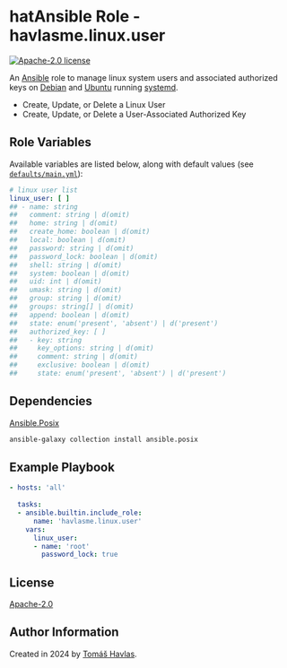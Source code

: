 hatAnsible Role - havlasme.linux.user
==================================

[![Apache-2.0 license][license-image]][license-link]

An [Ansible](https://www.ansible.com/) role to manage linux system users and associated authorized keys on [Debian](https://www.debian.org/) and [Ubuntu](https://ubuntu.com/) running [systemd](https://systemd.io/).

- Create, Update, or Delete a Linux User
- Create, Update, or Delete a User-Associated Authorized Key

Role Variables
--------------

Available variables are listed below, along with default values (see [`defaults/main.yml`](defaults/main.yml)):

```yaml
# linux user list
linux_user: [ ]
## - name: string
##   comment: string | d(omit)
##   home: string | d(omit)
##   create_home: boolean | d(omit)
##   local: boolean | d(omit)
##   password: string | d(omit)
##   password_lock: boolean | d(omit)
##   shell: string | d(omit)
##   system: boolean | d(omit)
##   uid: int | d(omit)
##   umask: string | d(omit)
##   group: string | d(omit)
##   groups: string[] | d(omit)
##   append: boolean | d(omit)
##   state: enum('present', 'absent') | d('present')
##   authorized_key: [ ]
##   - key: string
##     key_options: string | d(omit)
##     comment: string | d(omit)
##     exclusive: boolean | d(omit)
##     state: enum('present', 'absent') | d('present')
```

Dependencies
------------

[Ansible.Posix](https://docs.ansible.com/ansible/latest/collections/ansible/posix/index.html)

```bash
ansible-galaxy collection install ansible.posix
```

Example Playbook
----------------

```yaml
- hosts: 'all'
 
  tasks:
  - ansible.builtin.include_role:
      name: 'havlasme.linux.user'
    vars:
      linux_user:
      - name: 'root'
        password_lock: true
```

License
-------

[Apache-2.0][license-link]

Author Information
------------------

Created in 2024 by [Tomáš Havlas](https://havlas.me/).


[license-image]: https://img.shields.io/badge/license-Apache2.0-blue.svg?style=flat-square
[license-link]: ../../LICENSE
